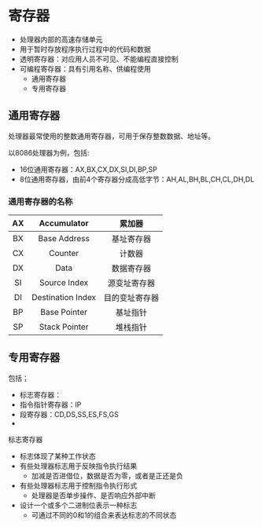 # 寄存器

+ 处理器内部的高速存储单元
+ 用于暂时存放程序执行过程中的代码和数据
+ 透明寄存器：对应用人员不可见、不能编程直接控制
+ 可编程寄存器：具有引用名称、供编程使用
  + 通用寄存器
  + 专用寄存器



## 通用寄存器

处理器最常使用的整数通用寄存器，可用于保存整数数据、地址等。

以8086处理器为例，包括:

+ 16位通用寄存器：AX,BX,CX,DX,SI,DI,BP,SP
+ 8位通用寄存器，由前4个寄存器分成高低字节：AH,AL,BH,BL,CH,CL,DH,DL



### 通用寄存器的名称

|  AX  |    Accumulator    |   累加器   |
| :--: | :---------------: | :-----: |
|  BX  |   Base Address    |  基址寄存器  |
|  CX  |      Counter      |   计数器   |
|  DX  |       Data        |  数据寄存器  |
|  SI  |   Source Index    | 源变址寄存器  |
|  DI  | Destination Index | 目的变址寄存器 |
|  BP  |   Base Pointer    |  基址指针   |
|  SP  |   Stack Pointer   |  堆栈指针   |





## 专用寄存器

包括；

+ 标志寄存器：
+ 指令指针寄存器：IP
+ 段寄存器：CD,DS,SS,ES,FS,GS
+ ​

标志寄存器

+ 标志体现了某种工作状态
+ 有些处理器标志用于反映指令执行结果
  + 加减是否进借位，数据是否为零，或者是正还是负
+ 有些处理器标志用于控制指令执行形式
  + 处理器是否单步操作、是否响应外部中断
+ 设计一个或多个二进制位表示一种标志
  + 可通过不同的0和1的组合来表达标志的不同状态


